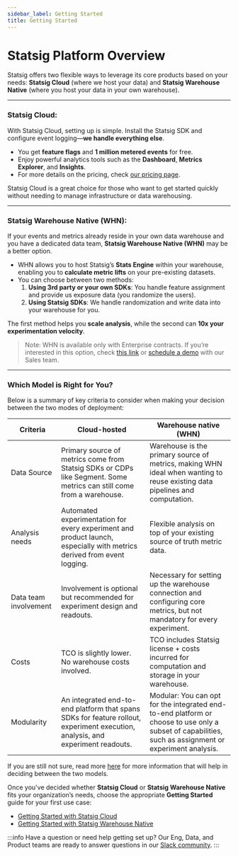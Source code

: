```yaml
---
sidebar_label: Getting Started
title: Getting Started
---
```


# Statsig Platform Overview
Statsig offers two flexible ways to leverage its core products based on your needs: **Statsig Cloud** (where we host your data) and **Statsig Warehouse Native** (where you host your data in your own warehouse).

---

### **Statsig Cloud**:

With Statsig Cloud, setting up is simple. Install the Statsig SDK and configure event logging—**we handle everything else**.

- You get **feature flags** and **1 million metered events** for free.
- Enjoy powerful analytics tools such as the **Dashboard**, **Metrics Explorer**, and **Insights**.
- For more details on the pricing, check [our pricing page](https://www.statsig.com/pricing).

Statsig Cloud is a great choice for those who want to get started quickly without needing to manage infrastructure or data warehousing.

---

### **Statsig Warehouse Native (WHN)**:

If your events and metrics already reside in your own data warehouse and you have a dedicated data team, **Statsig Warehouse Native (WHN)** may be a better option.

- WHN allows you to host Statsig’s **Stats Engine** within your warehouse, enabling you to **calculate metric lifts** on your pre-existing datasets.
- You can choose between two methods:
    1. **Using 3rd party or your own SDKs**: You handle feature assignment and provide us exposure data (you randomize the users).
    2. **Using Statsig SDKs**: We handle randomization and write data into your warehouse for you.

The first method helps you **scale analysis**, while the second can **10x your experimentation velocity**.

> Note: WHN is available only with Enterprise contracts. If you’re interested in this option, check [this link](https://docs.statsig.com/statsig-warehouse-native/introduction) or [schedule a demo](https://www.statsig.com/contact/demo) with our Sales team.
> 

---

### Which Model is Right for You?

Below is a summary of key criteria to consider when making your decision between the two modes of deployment:

| Criteria | Cloud-hosted | Warehouse native (WHN) |
| --- | --- | --- |
| Data Source | Primary source of metrics come from Statsig SDKs or CDPs like Segment. Some metrics can still come from a warehouse. | Warehouse is the primary source of metrics, making WHN ideal when wanting to reuse existing data pipelines and computation. |
| Analysis needs | Automated experimentation for every experiment and product launch, especially with metrics derived from event logging. | Flexible analysis on top of your existing source of truth metric data. |
| Data team involvement | Involvement is optional but recommended for experiment design and readouts. | Necessary for setting up the warehouse connection and configuring core metrics, but not mandatory for every experiment. |
| Costs | TCO is slightly lower. No warehouse costs involved. | TCO includes Statsig license + costs incurred for computation and storage in your warehouse. |
| Modularity | An integrated end-to-end platform that spans SDKs for feature rollout, experiment execution, analysis, and experiment readouts. | Modular: You can opt for the integrated end-to-end platform or choose to use only a subset of capabilities, such as assignment or experiment analysis. |

If you are still not sure, read more [here](https://docs.statsig.com/statsig-warehouse-native/guides/quick-start) for more information that will help in deciding between the two models.

Once you've decided whether **Statsig Cloud** or **Statsig Warehouse Native** fits your organization’s needs, choose the appropriate **Getting Started** guide for your first use case:

- [Getting Started with Statsig Cloud](https://docs.statsig.com/feature-flags/working-with)
- [Getting Started with Statsig Warehouse Native](https://docs.statsig.com/statsig-warehouse-native/guides/quick-start)

:::info
Have a question or need help getting set up? Our Eng, Data, and Product teams are ready to answer questions in our [Slack community](https://www.statsig.com/slack).
:::
